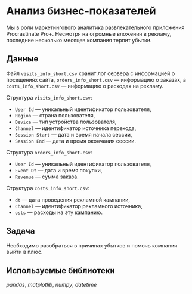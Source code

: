 # Анализ бизнес-показателей
Мы в роли маркетингового аналитика развлекательного приложения Procrastinate Pro+. Несмотря на огромные вложения в рекламу, последние несколько месяцев компания терпит убытки.

## Данные
Файл `visits_info_short.csv` хранит лог сервера с информацией о посещениях сайта, `orders_info_short.csv` — информацию о заказах, а `costs_info_short.csv` — информацию о расходах на рекламу.

Структура `visits_info_short.csv`:
- `User Id` — уникальный идентификатор пользователя,
- `Region` — страна пользователя,
- `Device` — тип устройства пользователя,
- `Channel` — идентификатор источника перехода,
- `Session Start` — дата и время начала сессии,
- `Session End` — дата и время окончания сессии.


Структура `orders_info_short.csv`:
- `User Id` — уникальный идентификатор пользователя,
- `Event Dt` — дата и время покупки,
- `Revenue` — сумма заказа.


Структура `costs_info_short.csv`:
- `dt` — дата проведения рекламной кампании,
- `Channel` — идентификатор рекламного источника,
- `osts` — расходы на эту кампанию.

## Задача
Необходимо разобраться в причинах убытков и помочь компании выйти в плюс.

## Используемые библиотеки
*pandas*, *matplotlib*, *numpy*, *datetime*
